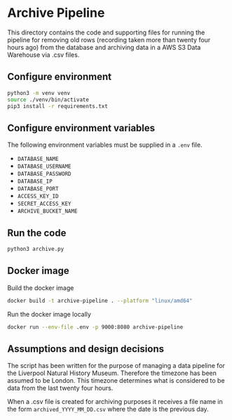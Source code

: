 # Archive Pipeline

This directory contains the code and supporting files for running the pipeline for removing old rows (recording taken more than twenty four hours ago) from the database and archiving data in a AWS S3 Data Warehouse via .csv files.

## Configure environment

```sh
python3 -m venv venv
source ./venv/bin/activate
pip3 install -r requirements.txt
```

## Configure environment variables

The following environment variables must be supplied in a `.env` file.

- `DATABASE_NAME`
- `DATABASE_USERNAME`
- `DATABASE_PASSWORD`
- `DATABASE_IP`
- `DATABASE_PORT`
- `ACCESS_KEY_ID`
- `SECRET_ACCESS_KEY`
- `ARCHIVE_BUCKET_NAME`

## Run the code

```sh
python3 archive.py
```

## Docker image

Build the docker image

```sh
docker build -t archive-pipeline . --platform "linux/amd64"
```

Run the docker image locally

```sh
docker run --env-file .env -p 9000:8080 archive-pipeline
```

## Assumptions and design decisions

The script has been written for the purpose of managing a data pipeline for the Liverpool Natural History Museum. Therefore the timezone has been assumed to be London. This timezone determines what is considered to be data from the last twenty four hours.

When a .csv file is created for archiving purposes it receives a file name in the form `archived_YYYY_MM_DD.csv` where the date is the previous day.
